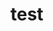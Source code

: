 # test
<html>
    <head>
        <meta charset="UTF-8">
        <title></title>
    </head>
    <body>
        <?php
        echo "Hola Susana";
        ?>
    </body>
</html>
